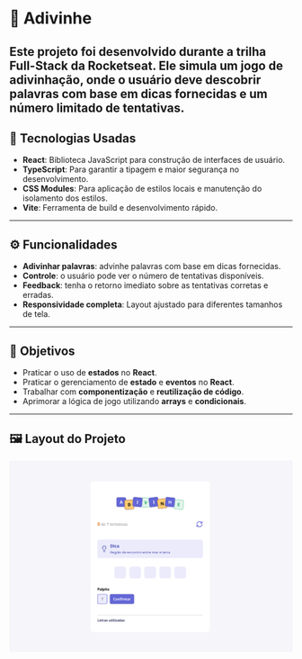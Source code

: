 # **🧩 Adivinhe**

## Este projeto foi desenvolvido durante a trilha **Full-Stack** da **Rocketseat**. Ele simula um **jogo de adivinhação**, onde o usuário deve descobrir palavras com base em dicas fornecidas e um número limitado de tentativas.

## 🚀 **Tecnologias Usadas**

- **React**: Biblioteca JavaScript para construção de interfaces de usuário.
- **TypeScript**: Para garantir a tipagem e maior segurança no desenvolvimento.
- **CSS Modules**: Para aplicação de estilos locais e manutenção do isolamento dos estilos.
- **Vite**: Ferramenta de build e desenvolvimento rápido.

---

## ⚙️ **Funcionalidades**

- **Adivinhar palavras**: advinhe palavras com base em dicas fornecidas.
- **Controle**: o usuário pode ver o número de tentativas disponíveis.
- **Feedback**: tenha o retorno imediato sobre as tentativas corretas e erradas.
- **Responsividade completa**: Layout ajustado para diferentes tamanhos de tela.

---

## 🎯 **Objetivos**

- Praticar o uso de **estados** no **React**.
- Praticar o gerenciamento de **estado** e **eventos** no **React**.
- Trabalhar com **componentização** e **reutilização de código**.
- Aprimorar a lógica de jogo utilizando **arrays** e **condicionais**.

---

## 🖼 **Layout do Projeto**

![Layout do projeto](./src//assets//layout.png)
